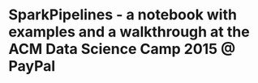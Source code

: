 # SparkPipelines - a notebook with examples and a walkthrough at the ACM Data Science Camp 2015 @ PayPal
